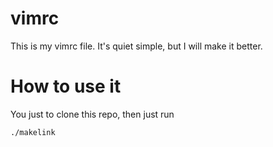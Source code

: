 vimrc
=====

This is my vimrc file. It's quiet simple, but I will make it better.

How to use it
=============

You just to clone this repo, then just run

    ./makelink
